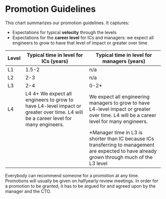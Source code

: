 Promotion Guidelines
====================

This chart summarizes our promotion guidelines. It captures:

*   Expectations for typical **velocity** through the levels
*   Expectations for the **career level** for ICs and managers: we expect all engineers to grow to have that level of impact or greater over time

| Level | Typical time in level for ICs (years) | Typical time in level for managers (years) |  
|-------|---------------------------------------|--------------------------------------------|
| L1    | 1.5-2                                 | n/a                                        | 
| L2    | 2-3                                   | n/a                                        | 
| L3    | 2-4                                   | 0-2*                                       | 
| L4    | L4	4+ We expect all engineers to grow to have L4-level impact or greater over time. L4 will be a career level for many engineers.                                  | We expect all engineering managers to grow to have L4-level impact or greater over time. L4 will be a career level for many engineers.                                       |   
|     |                                   | 	*Manager time in L3 is shorter than IC because ICs transferring to management are expected to have already grown through much of the L3 level                        |  


Everybody can recommend someone for a promotion at any time. Promotions will usually be given on halfyearly review meetings. 
In order for a promotion to be granted, it has to be argued for and agreed upon by the manager and the CTO.